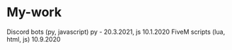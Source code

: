 # My-work
Discord bots (py, javascript) py - 20.3.2021, js 10.1.2020
FiveM scripts (lua, html, js) 10.9.2020

